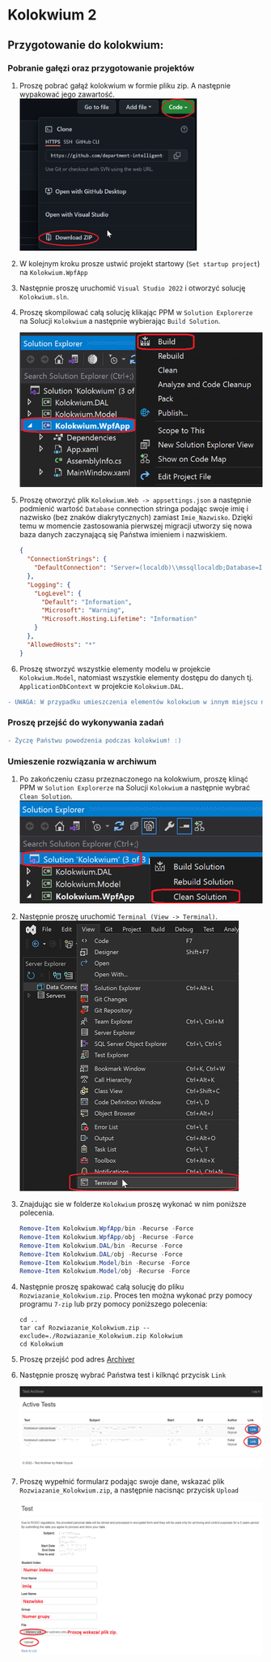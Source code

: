 # Kolokwium 2
## Przygotowanie do kolokwium:
### Pobranie gałęzi oraz przygotowanie projektów
1) Proszę pobrać gałąź kolokwium w formie pliku zip. A następnie wypakować jego zawartość.
  <img src="Img/download_zip.png" width=350 height=300></img>
2) W kolejnym kroku prosze ustwić projekt startowy (`Set startup project`) na `Kolokwium.WpfApp`  
3) Następnie proszę uruchomić `Visual Studio 2022` i otworzyć solucję `Kolokwium.sln`.  
3) Proszę skompilować całą solucję klikając PPM w `Solution Explorerze` na Solucji `Kolokwium` a następnie wybierając `Build Solution`.

    ![Alt text](Img/compile_solution.png?raw=true)

4) Proszę otworzyć plik `Kolokwium.Web -> appsettings.json` a następnie podmienić wartość `Database` connection stringa podając swoje imię i nazwisko (bez znaków diakrytycznych) zamiast `Imie_Nazwisko`. Dzięki temu w momencie zastosowania pierwszej migracji utworzy się nowa baza danych zaczynającą się Państwa imieniem i nazwiskiem.
    ```json
    {
      "ConnectionStrings": {
        "DefaultConnection": "Server=(localdb)\\mssqllocaldb;Database=Imie_Nazwisko_Kolokwium2_AppDb;Trusted_Connection=True;MultipleActiveResultSets=true"
      },
      "Logging": {
        "LogLevel": {
          "Default": "Information",
          "Microsoft": "Warning",
          "Microsoft.Hosting.Lifetime": "Information"
        }
      },
      "AllowedHosts": "*"
    }
    ```  
5) Proszę stworzyć wszystkie elementy modelu w projekcie `Kolokwium.Model`, natomiast wszystkie elementy dostępu do danych tj. `ApplicationDbContext` w projekcie `Kolokwium.DAL`. 
```diff
- UWAGA: W przypadku umieszczenia elementów kolokwium w innym miejscu niż powyższej określone, spowoduje znaczne obniżenie oceny lub uzyskanie oceny niedostatecznej. 
```
### Proszę przejść do wykonywania zadań

```diff
- Życzę Państwu powodzenia podczas kolokwium! :)
```
### Umieszenie rozwiązania w archiwum
1)  Po zakończeniu czasu przeznaczonego na kolokwium, proszę klinąć PPM w `Solution Explorerze` na Solucji `Kolokwium` a następnie wybrać `Clean Solution`.
    ![Alt text](Img/clean_solution.png?raw=true)
2) Następnie proszę uruchomić `Terminal (View -> Terminal)`.
     ![Alt text](Img/open_terminal2.png?raw=true)
3) Znajdując sie w folderze `Kolokwium` proszę wykonać w nim poniższe polecenia.
    ```powershell
   Remove-Item Kolokwium.WpfApp/bin -Recurse -Force
   Remove-Item Kolokwium.WpfApp/obj -Recurse -Force
   Remove-Item Kolokwium.DAL/bin -Recurse -Force
   Remove-Item Kolokwium.DAL/obj -Recurse -Force
   Remove-Item Kolokwium.Model/bin -Recurse -Force
   Remove-Item Kolokwium.Model/obj -Recurse -Force
    
    ```
 
 4) Następnie proszę spakować całą solucję do pliku `Rozwiazanie_Kolokwium.zip`. Proces ten można wykonać przy pomocy programu `7-zip` lub przy pomocy poniższego polecenia:
    ```
    cd ..
    tar caf Rozwiazanie_Kolokwium.zip --exclude=./Rozwiazanie_Kolokwium.zip Kolokwium
    cd Kolokwium 

    ```
5)  Proszę przejść pod adres [Archiver](http://ik2a.kik.pcz.czest.pl/archiver/TestArchive/Index)
6)  Następnie proszę wybrać Państwa test i kilknąć przycisk `Link`

    ![Alt text](Img/ArchiverUpload1.png?raw=true)
    
7)  Proszę wypełnić formularz podając swoje dane, wskazać plik `Rozwiazanie_Kolokwium.zip`, a następnie nacisnąc przycisk `Upload`

    ![Alt text](Img/ArchiverUpload2.png?raw=true)
    
 
